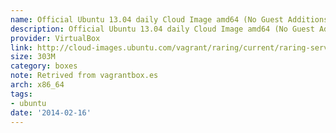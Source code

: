```yaml
---
name: Official Ubuntu 13.04 daily Cloud Image amd64 (No Guest Additions)
description: Official Ubuntu 13.04 daily Cloud Image amd64 (No Guest Additions)
provider: VirtualBox
link: http://cloud-images.ubuntu.com/vagrant/raring/current/raring-server-cloudimg-amd64-vagrant-disk1.box
size: 303M
category: boxes
note: Retrived from vagrantbox.es
arch: x86_64
tags:
- ubuntu
date: '2014-02-16'
---
```

